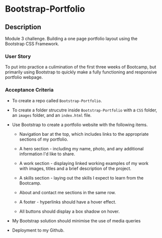 # Bootstrap-Portfolio

## Description

Module 3 challenge. Building a one page portfolio layout using the Bootstrap CSS Framework.

### User Story

To put into practice a culimination of the first three weeks of Bootcamp, but primarily using Bootstrap to quickly make a fully functioning and responsive portfolio webpage.

### Acceptance Criteria

* To create a repo called `Bootstrap-Portfolio`.

* To create a folder strucutre inside `Bootstrap-Portfolio` with a `CSS` folder, an `images` folder, and an `index.html` file.

* Use Bootstrap to create a portfolio website with the following items.

    - Navigation bar at the top, which includes links to the appropriate sections of my portfolio.

    - A hero section - including my name, photo, and any additional information I'd like to share.

    - A work section - displaying linked working examples of my work with images, titles and a brief description of the project.

    - A skills section - laying out the skills I expect to learn from the Bootcamp.

    - About and contact me sections in the same row.

    - A footer - hyperlinks should have a hover effect.

    - All buttons should display a box shadow on hover.
    
    
* My Bootstrap solution should minimise the use of media queries
* Deployment to my Github.